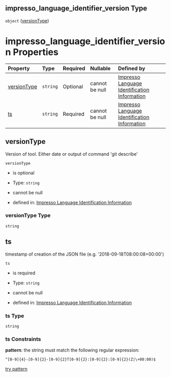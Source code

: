 ## impresso\_language\_identifier\_version Type

`object` ([versionType](language_identification-properties-versiontype.md))

# impresso\_language\_identifier\_version Properties

| Property                    | Type     | Required | Nullable       | Defined by                                                                                                                                                                                                                                                                               |
| :-------------------------- | :------- | :------- | :------------- | :--------------------------------------------------------------------------------------------------------------------------------------------------------------------------------------------------------------------------------------------------------------------------------------- |
| [versionType](#versiontype) | `string` | Optional | cannot be null | [Impresso Language Identification Information](language_identification-definitions-versiontype-properties-versiontype.md "https://impresso.github.io/impresso-schemas/json/language_identification/language_identification.schema.json#/definitions/versionType/properties/versionType") |
| [ts](#ts)                   | `string` | Required | cannot be null | [Impresso Language Identification Information](language_identification-definitions-versiontype-properties-ts.md "https://impresso.github.io/impresso-schemas/json/language_identification/language_identification.schema.json#/definitions/versionType/properties/ts")                   |

## versionType

Version of tool. Either date or output of command 'git describe'

`versionType`

*   is optional

*   Type: `string`

*   cannot be null

*   defined in: [Impresso Language Identification Information](language_identification-definitions-versiontype-properties-versiontype.md "https://impresso.github.io/impresso-schemas/json/language_identification/language_identification.schema.json#/definitions/versionType/properties/versionType")

### versionType Type

`string`

## ts

timestamp of creation of the JSON file (e.g. '2018-09-18T08:00:08+00:00')

`ts`

*   is required

*   Type: `string`

*   cannot be null

*   defined in: [Impresso Language Identification Information](language_identification-definitions-versiontype-properties-ts.md "https://impresso.github.io/impresso-schemas/json/language_identification/language_identification.schema.json#/definitions/versionType/properties/ts")

### ts Type

`string`

### ts Constraints

**pattern**: the string must match the following regular expression:&#x20;

```regexp
^[0-9]{4}-[0-9]{2}-[0-9]{2}T[0-9]{2}:[0-9]{2}:[0-9]{2}(Z|\+00:00)$
```

[try pattern](https://regexr.com/?expression=%5E%5B0-9%5D%7B4%7D-%5B0-9%5D%7B2%7D-%5B0-9%5D%7B2%7DT%5B0-9%5D%7B2%7D%3A%5B0-9%5D%7B2%7D%3A%5B0-9%5D%7B2%7D\(Z%7C%5C%2B00%3A00\)%24 "try regular expression with regexr.com")
